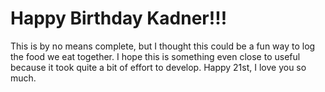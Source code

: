 # Happy Birthday Kadner!!!

This is by no means complete, but I thought this could be a fun way to log the food we eat together. I hope this is something even close to useful because it took quite a bit of effort to develop. Happy 21st, I love you so much. 

